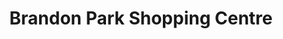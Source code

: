---
title: "Brandon Park Shopping Centre"
url: /wheelers-hill/brandon-park-shopping-centre/
shop: Einkaufszentrum
---